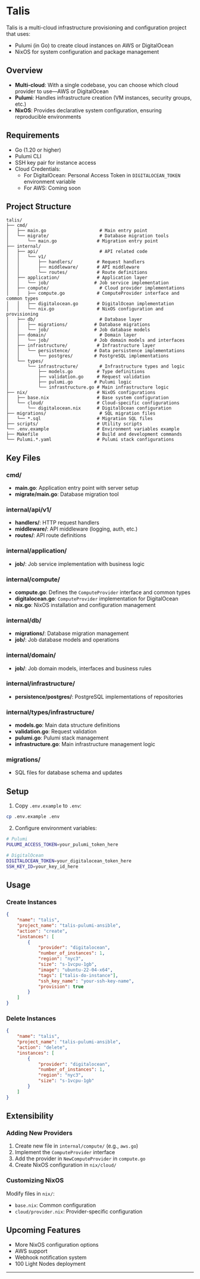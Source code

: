 # Talis

Talis is a multi-cloud infrastructure provisioning and configuration project that uses:

- Pulumi (in Go) to create cloud instances on AWS or DigitalOcean
- NixOS for system configuration and package management

## Overview

- **Multi-cloud**: With a single codebase, you can choose which cloud provider to use—AWS or DigitalOcean
- **Pulumi**: Handles infrastructure creation (VM instances, security groups, etc.)
- **NixOS**: Provides declarative system configuration, ensuring reproducible environments

## Requirements

- Go (1.20 or higher)
- Pulumi CLI
- SSH key pair for instance access
- Cloud Credentials:
  - For DigitalOcean: Personal Access Token in `DIGITALOCEAN_TOKEN` environment variable
  - For AWS: Coming soon

## Project Structure

```
talis/
├── cmd/
│   ├── main.go                    # Main entry point
│   └── migrate/                   # Database migration tools
│       └── main.go               # Migration entry point
├── internal/
│   ├── api/                       # API related code
│   │   └── v1/
│   │       ├── handlers/         # Request handlers
│   │       ├── middleware/       # API middleware
│   │       └── routes/           # Route definitions
│   ├── application/              # Application layer
│   │   └── job/                 # Job service implementation
│   ├── compute/                   # Cloud provider implementations
│   │   ├── compute.go            # ComputeProvider interface and common types
│   │   ├── digitalocean.go       # DigitalOcean implementation
│   │   └── nix.go                # NixOS configuration and provisioning
│   ├── db/                        # Database layer
│   │   ├── migrations/          # Database migrations
│   │   └── job/                 # Job database models
│   ├── domain/                    # Domain layer
│   │   └── job/                 # Job domain models and interfaces
│   ├── infrastructure/           # Infrastructure layer
│   │   └── persistence/         # Data persistence implementations
│   │       └── postgres/        # PostgreSQL implementations
│   └── types/
│       └── infrastructure/        # Infrastructure types and logic
│           ├── models.go         # Type definitions
│           ├── validation.go     # Request validation
│           ├── pulumi.go        # Pulumi logic
│           └── infrastructure.go # Main infrastructure logic
├── nix/                          # NixOS configurations
│   ├── base.nix                  # Base system configuration
│   └── cloud/                    # Cloud-specific configurations
│       └── digitalocean.nix      # DigitalOcean configuration
├── migrations/                    # SQL migration files
│   └── *.sql                     # Migration SQL files
├── scripts/                      # Utility scripts
└── .env.example                  # Environment variables example
├── Makefile                      # Build and development commands
└── Pulumi.*.yaml                 # Pulumi stack configurations
```

## Key Files

### cmd/
- **main.go**: Application entry point with server setup
- **migrate/main.go**: Database migration tool

### internal/api/v1/
- **handlers/**: HTTP request handlers
- **middleware/**: API middleware (logging, auth, etc.)
- **routes/**: API route definitions

### internal/application/
- **job/**: Job service implementation with business logic

### internal/compute/
- **compute.go**: Defines the `ComputeProvider` interface and common types
- **digitalocean.go**: `ComputeProvider` implementation for DigitalOcean
- **nix.go**: NixOS installation and configuration management

### internal/db/
- **migrations/**: Database migration management
- **job/**: Job database models and operations

### internal/domain/
- **job/**: Job domain models, interfaces and business rules

### internal/infrastructure/
- **persistence/postgres/**: PostgreSQL implementations of repositories

### internal/types/infrastructure/
- **models.go**: Main data structure definitions
- **validation.go**: Request validation
- **pulumi.go**: Pulumi stack management
- **infrastructure.go**: Main infrastructure management logic

### migrations/
- SQL files for database schema and updates

## Setup

1. Copy `.env.example` to `.env`:
```bash
cp .env.example .env
```

2. Configure environment variables:
```bash
# Pulumi
PULUMI_ACCESS_TOKEN=your_pulumi_token_here

# DigitalOcean
DIGITALOCEAN_TOKEN=your_digitalocean_token_here
SSH_KEY_ID=your_key_id_here
```

## Usage

### Create Instances

```json
{
    "name": "talis",
    "project_name": "talis-pulumi-ansible",
    "action": "create",
    "instances": [
        {
            "provider": "digitalocean",
            "number_of_instances": 1,
            "region": "nyc3",
            "size": "s-1vcpu-1gb",
            "image": "ubuntu-22-04-x64",
            "tags": ["talis-do-instance"],
            "ssh_key_name": "your-ssh-key-name",
            "provision": true
        }
    ]
}
```

### Delete Instances

```json
{
    "name": "talis",
    "project_name": "talis-pulumi-ansible",
    "action": "delete",
    "instances": [
        {
            "provider": "digitalocean",
            "number_of_instances": 1,
            "region": "nyc3",
            "size": "s-1vcpu-1gb"
        }
    ]
}
```

## Extensibility

### Adding New Providers

1. Create new file in `internal/compute/` (e.g., `aws.go`)
2. Implement the `ComputeProvider` interface
3. Add the provider in `NewComputeProvider` in `compute.go`
4. Create NixOS configuration in `nix/cloud/`

### Customizing NixOS

Modify files in `nix/`:
- `base.nix`: Common configuration
- `cloud/provider.nix`: Provider-specific configuration

## Upcoming Features

- More NixOS configuration options
- AWS support
- Webhook notification system
- 100 Light Nodes deployment

---
